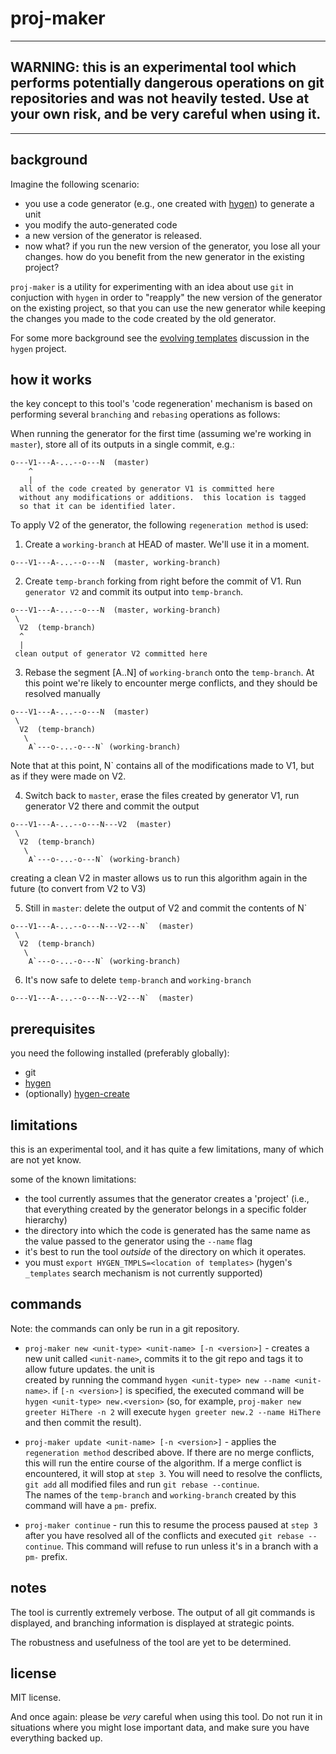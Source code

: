 <!-- [![Build Status](https://travis-ci.org/ronp001/proj-maker.svg?branch=master)](https://travis-ci.org/ronp001/proj-maker) -->

# proj-maker

---
## WARNING: this is an experimental tool which performs potentially dangerous operations on git repositories and was not heavily tested. Use at your own risk, and be very careful when using it.
---

## background

Imagine the following scenario:
* you use a code generator (e.g., one created with [hygen](http://www.hygen.io/)) to generate a unit
* you modify the auto-generated code
* a new version of the generator is released. 
* now what? if you run the new version of the generator, you lose all your changes.  how do you benefit from the new generator in the existing project?

`proj-maker` is a utility for experimenting with an idea about use `git` in conjuction with `hygen` in order to "reapply" the new version of the generator on the existing project, so that you can use the new generator while keeping the changes 
you made to the code created by the old generator.

For some more background see the [evolving templates](https://github.com/jondot/hygen/issues/16) discussion in the `hygen` project.

## how it works


the key concept to this tool's 'code regeneration' mechanism is based on performing several `branching` and `rebasing` operations as follows:

When running the generator for the first time (assuming we're working in `master`), store all of its outputs in a single commit, e.g.: 
```
o---V1---A-...--o---N  (master)
    ^
    |
  all of the code created by generator V1 is committed here
  without any modifications or additions.  this location is tagged
  so that it can be identified later.
```

To apply V2 of the generator, the following `regeneration method` is used:  

1. Create a `working-branch` at HEAD of master. We'll use it in a moment.
```
o---V1---A-...--o---N  (master, working-branch)
```

2. Create `temp-branch` forking from right before 
the commit of V1. Run `generator V2` and commit its output into `temp-branch`.

```
o---V1---A-...--o---N  (master, working-branch)
 \
  V2  (temp-branch)
  ^
  |
 clean output of generator V2 committed here
```

3. Rebase the segment [A..N] of `working-branch` onto the `temp-branch`.
At this point we're likely to encounter merge conflicts, and they should be resolved manually
```
o---V1---A-...--o---N  (master)
 \                  
  V2  (temp-branch)
   \
    A`---o-...-o---N` (working-branch)
```
Note that at this point, N` contains all of the modifications made to V1, but as if they
were made on V2.


4. Switch back to `master`, erase the files created by generator V1, run generator V2 there
and commit the output 
```
o---V1---A-...--o---N---V2  (master)
 \                  
  V2  (temp-branch)
   \
    A`---o-...-o---N` (working-branch)
```
creating a clean V2 in master allows us to run this algorithm again in the future (to convert from V2 to V3)

5. Still in `master`: delete the output of V2 and commit the contents of N` 
```
o---V1---A-...--o---N---V2---N`  (master)
 \                  
  V2  (temp-branch)
   \
    A`---o-...-o---N` (working-branch)
```

6. It's now safe to delete `temp-branch` and `working-branch`
```
o---V1---A-...--o---N---V2---N`  (master)
```


## prerequisites

you need the following installed (preferably globally):
* git
* [hygen](http://www.hygen.io/)
* (optionally) [hygen-create](https://www.npmjs.com/package/hygen-create)

## limitations

this is an experimental tool, and it has quite a few limitations, many of which are
not yet know.

some of the known limitations:
* the tool currently assumes that the generator creates a 'project' (i.e., that everything created by the generator belongs in a specific folder hierarchy)
* the directory into which the code is generated has the same name as the value passed to the generator using the `--name` flag
* it's best to run the tool *outside* of the directory on which it operates. 
* you must `export HYGEN_TMPLS=<location of templates>` (hygen's `_templates` search mechanism is not currently supported)

## commands

Note: the commands can only be run in a git repository.

* `proj-maker new <unit-type> <unit-name> [-n <version>]` - creates a new unit called `<unit-name>`, commits it to the git repo and tags it to allow future updates.  the unit is  
created by running the command `hygen <unit-type> new --name <unit-name>`.  if `[-n <version>]` is specified, 
the executed command will be `hygen <unit-type> new.<version>` (so, for example, `proj-maker new greeter HiThere -n 2` will execute `hygen greeter new.2 --name HiThere` and then commit the result).

* `proj-maker update <unit-name> [-n <version>]` - applies the `regeneration method` described above.  If there are no merge conflicts, this will run the entire course of the
algorithm.  If a merge conflict is encountered, it will stop at `step 3`.  You will need
to resolve the conflicts, `git add` all modified files and run `git rebase --continue`.  
The names of the `temp-branch` and `working-branch` created by this command will have a `pm-`
prefix.

* `proj-maker continue` - run this to resume the process paused at `step 3` after 
you have resolved all of the conflicts and executed `git rebase --continue`.  This command
will refuse to run unless it's in a branch with a `pm-` prefix.


## notes

The tool is currently extremely verbose. The output of all git commands is displayed, and
branching information is displayed at strategic points.

The robustness and usefulness of the tool are yet to be determined.

## license

MIT license.  

And once again: please be *very* careful when using this tool.  Do not run it 
in situations where you might lose important data, and make sure you have everything
backed up.
